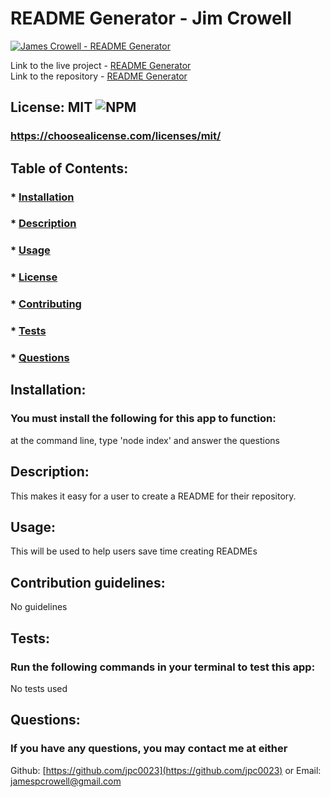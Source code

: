 # README Generator - Jim Crowell

[![James Crowell - README Generator](https://res.cloudinary.com/marcomontalbano/image/upload/v1644189967/video_to_markdown/images/vimeo--674236023-c05b58ac6eb4c4700831b2b3070cd403.jpg)](https://vimeo.com/674236023 "James Crowell - README Generator")

  Link to the live project - [README Generator](http://jpc0023.github.io/JamesCrowellPortfolio)  
  Link to the repository - [README Generator](http://www.github.com/jpc0023/README-generator)

  ## License: MIT  ![NPM](https://img.shields.io/npm/l/inquirer)
  ### https://choosealicense.com/licenses/mit/


  ## Table of Contents:
  ###  * [Installation](#installation)
  ###  * [Description](#description)
  ###  * [Usage](#usage)
  ###  * [License](#license)
  ###  * [Contributing](#contributions)
  ###  * [Tests](#tests)
  ###  * [Questions](#questions)

  ## Installation:
  ### You must install the following for this app to function:
  at the command line, type 'node index' and answer the questions

  ## Description:
  This makes it easy for a user to create a README for their repository.

  ## Usage:
  This will be used to help users save time creating READMEs

  ## Contribution guidelines:
  No guidelines

  ## Tests:
  ### Run the following commands in your terminal to test this app:
  No tests used

  ## Questions:
  ### If you have any questions, you may contact me at either
  Github: [https://github.com/jpc0023](https://github.com/jpc0023)
  or
  Email: [jamespcrowell@gmail.com](mailto:jamespcrowell@gmail.com)
